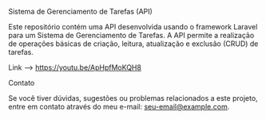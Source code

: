 Sistema de Gerenciamento de Tarefas (API)

Este repositório contém uma API desenvolvida usando o framework Laravel para um Sistema de Gerenciamento de Tarefas. A API permite a realização de operações básicas de criação, leitura, atualização e exclusão (CRUD) de tarefas.

Link --> https://youtu.be/ApHpfMoKQH8


Contato

Se você tiver dúvidas, sugestões ou problemas relacionados a este projeto, entre em contato através do meu e-mail: seu-email@example.com.
